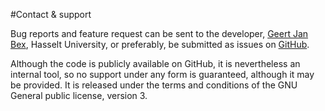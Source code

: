#Contact &amp; support

Bug reports and feature request can be sent to the developer, [Geert Jan Bex](mailto:geertjan.bex@uhasselt.be), Hasselt University, or preferably, be submitted as issues on [GitHub](https://github.com/gjbex/worker).

Although the code is publicly available on GitHub, it is nevertheless an internal tool, so no support under any form is guaranteed, although it may be provided.  It is released under the terms and conditions of the GNU General public license, version 3.
